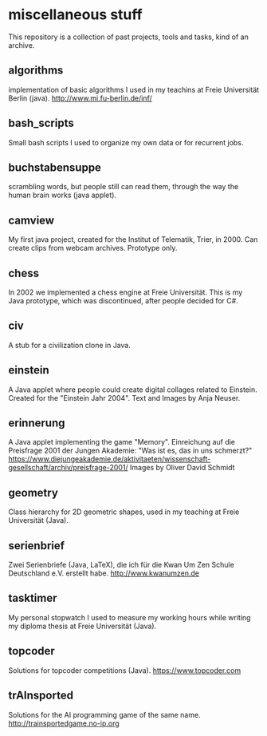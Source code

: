 # miscellaneous stuff
This repository is a collection of past projects, tools and tasks, kind of an archive.

## algorithms
implementation of basic algorithms I used in my teachins at Freie Universität Berlin (java). http://www.mi.fu-berlin.de/inf/

## bash_scripts
Small bash scripts I used to organize my own data or for recurrent jobs.

## buchstabensuppe
scrambling words, but people still can read them, through the way the human brain works (java applet).

## camview
My first java project, created for the Institut of Telematik, Trier, in 2000.
Can create clips from webcam archives. Prototype only. 

## chess
In 2002 we implemented a chess engine at Freie Universität. 
This is my Java prototype, which was discontinued, after people decided for C#.

## civ
A stub for a civilization clone in Java.

## einstein
A Java applet where people could create digital collages related to Einstein.
Created for the "Einstein Jahr 2004". Text and Images by Anja Neuser.

## erinnerung
A Java applet implementing the game "Memory". Einreichung auf die Preisfrage 2001 der Jungen Akademie:
"Was ist es, das in uns schmerzt?" https://www.diejungeakademie.de/aktivitaeten/wissenschaft-gesellschaft/archiv/preisfrage-2001/
Images by Oliver David Schmidt

## geometry
Class hierarchy for 2D geometric shapes, used in my teaching at Freie Universität (Java).

## serienbrief
Zwei Serienbriefe (Java, LaTeX), die ich für die Kwan Um Zen Schule Deutschland e.V. erstellt habe. http://www.kwanumzen.de

## tasktimer
My personal stopwatch I used to measure my working hours while writing my diploma thesis at Freie Universität (Java).

## topcoder
Solutions for topcoder competitions (Java). https://www.topcoder.com

## trAInsported
Solutions for the AI programming game of the same name. http://trainsportedgame.no-ip.org

